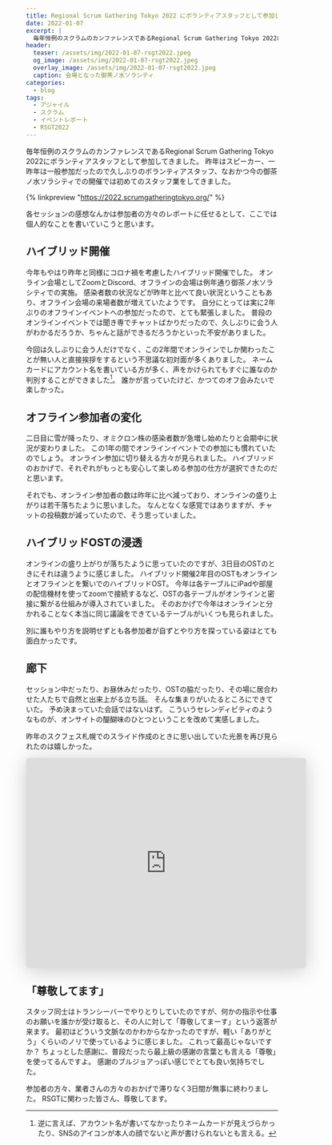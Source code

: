 ```yaml
---
title: Regional Scrum Gathering Tokyo 2022 にボランティアスタッフとして参加してきた
date: 2022-01-07
excerpt: |
  毎年恒例のスクラムのカンファレンスであるRegional Scrum Gathering Tokyo 2022にボランティアスタッフとして参加してきました。
header:
  teaser: /assets/img/2022-01-07-rsgt2022.jpeg
  og_image: /assets/img/2022-01-07-rsgt2022.jpeg
  overlay_image: /assets/img/2022-01-07-rsgt2022.jpeg
  caption: 会場となった御茶ノ水ソラシティ
categories:
  - blog
tags:
  - アジャイル
  - スクラム
  - イベントレポート
  - RSGT2022
---
```


毎年恒例のスクラムのカンファレンスであるRegional Scrum Gathering Tokyo 2022にボランティアスタッフとして参加してきました。
昨年はスピーカー、一昨年は一般参加だったので久しぶりのボランティアスタッフ、なおかつ今の御茶ノ水ソラシティでの開催では初めてのスタッフ業をしてきました。

{% linkpreview "https://2022.scrumgatheringtokyo.org/" %}

各セッションの感想なんかは参加者の方々のレポートに任せるとして、ここでは個人的なことを書いていこうと思います。

## ハイブリッド開催

今年もやはり昨年と同様にコロナ禍を考慮したハイブリッド開催でした。
オンライン会場としてZoomとDiscord、オフラインの会場は例年通り御茶ノ水ソラシティでの実施。
感染者数の状況などが昨年と比べて良い状況ということもあり、オフライン会場の来場者数が増えていたようです。
自分にとっては実に2年ぶりのオフラインイベントへの参加だったので、とても緊張しました。
普段のオンラインイベントでは聞き専でチャットばかりだったので、久しぶりに会う人がわかるだろうか、ちゃんと話ができるだろうかといった不安がありました。

今回は久しぶりに会う人だけでなく、この2年間でオンラインでしか関わったことが無い人と直接挨拶をするという不思議な初対面が多くありました。
ネームカードにアカウント名を書いている方が多く、声をかけられてもすぐに誰なのか判別することができました[^1]。
誰かが言っていたけど、かつてのオフ会みたいで楽しかった。

[^1]: 逆に言えば、アカウント名が書いてなかったりネームカードが見えづらかったり、SNSのアイコンが本人の顔でないと声が書けられないとも言える。

## オフライン参加者の変化

二日目に雪が降ったり、オミクロン株の感染者数が急増し始めたりと会期中に状況が変わりました。
この1年の間でオンラインイベントでの参加にも慣れていたのでしょう。
オンライン参加に切り替える方々が見られました。
ハイブリッドのおかげで、それぞれがもっとも安心して楽しめる参加の仕方が選択できたのだと思います。

それでも、オンライン参加者の数は昨年に比べ減っており、オンラインの盛り上がりは若干落ちたように思いました。
なんとなくな感覚ではありますが、チャットの投稿数が減っていたので、そう思っていました。

## ハイブリッドOSTの浸透

オンラインの盛り上がりが落ちたように思っていたのですが、3日目のOSTのときにそれは違うように感じました。
ハイブリッド開催2年目のOSTもオンラインとオフラインとを繋いでのハイブリッドOST。
今年は各テーブルにiPadや部屋の配信機材を使ってzoomで接続するなど、OSTの各テーブルがオンラインと密接に繋がる仕組みが導入されていました。
そのおかげで今年はオンラインと分かれることなく本当に同じ議論をできているテーブルがいくつも見られました。

別に誰もやり方を説明せずとも各参加者が自ずとやり方を探っている姿はとても面白かったです。

## 廊下

セッション中だったり、お昼休みだったり、OSTの脇だったり、その場に居合わせた人たちで自然と出来上がる立ち話。
そんな集まりがいたるところにできていた。
予め決まっていた会話ではないはず。
こういうセレンディピティのようなものが、オンサイトの醍醐味のひとつということを改めて実感しました。

昨年のスクフェス札幌でのスライド作成のときに思い出していた光景を再び見られたのは嬉しかった。

<iframe class="speakerdeck-iframe" frameborder="0" src="https://speakerdeck.com/player/46568e5408214ef9be4cd4269c8d7a56" title="ふらっと立ち寄れる廊下のある風景 - フラットでオープンネスがもたらす魅力 / The Corridor" allowfullscreen="true" mozallowfullscreen="true" webkitallowfullscreen="true" style="border: 0px; background: padding-box padding-box rgba(0, 0, 0, 0.1); margin: 0px; padding: 0px; border-radius: 6px; box-shadow: rgba(0, 0, 0, 0.2) 0px 5px 40px; width: 560px; height: 420px;" data-ratio="1.3333333333333333"></iframe>

## 「尊敬してます」

スタッフ同士はトランシーバーでやりとりしていたのですが、何かの指示や仕事のお願いを誰かが受け取ると、その人に対して「尊敬してまーす」という返答が来ます。
最初はどういう文脈なのかわからなかったのですが、軽い「ありがとう」くらいのノリで使っているように感じました。
これって最高じゃないですか？
ちょっとした感謝に、普段だったら最上級の感謝の言葉とも言える「尊敬」を使ってるんですよ。
感謝のブルジョアっぽい感じでとても良い気持ちでした。

参加者の方々、業者さんの方々のおかげで滞りなく3日間が無事に終わりました。
RSGTに関わった皆さん、尊敬してます。
